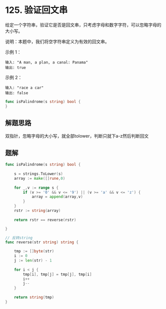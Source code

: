 # 125. 验证回文串
给定一个字符串，验证它是否是回文串，只考虑字母和数字字符，可以忽略字母的大小写。    

说明：本题中，我们将空字符串定义为有效的回文串。  

示例 1：
```
输入: "A man, a plan, a canal: Panama"
输出: true
```

示例 2：
```
输入: "race a car"
输出: false

```

```go
func isPalindrome(s string) bool {
}
```

## 解题思路
双指针，忽略字母的大小写，就全部tolower，判断只就下a-z然后判断回文

## 题解

```go
func isPalindrome(s string) bool {
    
    s = strings.ToLower(s)
    array := make([]rune,0)
    
    for _,v := range s {
        if (v >= '0' && v <= '9') || (v >= 'a' && v <= 'z') {
            array = append(array,v)
        }
    }
    rstr := string(array)
    
    return rstr == reverse(rstr)

}

// 反转string
func reverse(str string) string {

    tmp := []byte(str)
    i := 0
    j := len(str) - 1
    
    for i < j {
        tmp[i], tmp[j] = tmp[j], tmp[i]
        i++
        j--
    }
    
    return string(tmp)
}
```
